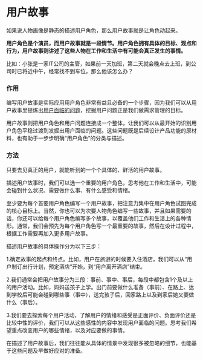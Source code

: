# 用户故事 #

如果说人物画像是静态的描述用户角色，那么用户故事就是让角色动起来。

**用户角色是个演员，而用户故事就是一段情节。用户角色拥有具体的目标、观点和行为，用户故事则讲述了这些人物在工作和生活中有可能会真正发生的事情。**

比如：小张是一家IT公司的主管，如果前一天加班，第二天就会晚点去上班，到公司时已将近中午，经常找不到车位，那么他该怎么办？

### 作用 ###

编写用户故事是实际应用用户角色非常有益且必备的一个步骤，因为我们可以从用户故事里提炼出[用户面临的问题](/demand/problem/index.md)，挖掘用户问题正是我们做需求管理的目标。

用户故事则把用户角色和用户问题连接成一个整体，让我们可以从最开始的识别用户角色平稳过渡到发掘出用户面临的问题。这些问题既是后续设计产品功能的原材料，也有助于一步步明确“用户角色”的分类与描述。

### 方法 ###

只要去见真正的用户，就能听到的一个个具体的、鲜活的用户故事。

描述用户故事时，我们可以选一个重要的用户角色，思考他在工作和生活中，可能会碰到什么状况、需要做什么事、有什么感受和情绪。

至少要为每个首要用户角色编写一个用户故事，把注意力集中在用户角色试图完成的核心目标上。当然，你也可以为次要人物角色编写一些故事，并且如果需要的话，你还可以给每个用户角色编写多个故事，以覆盖他们工作和生活上的各种情形。通常，我们会预先为每个用户角色写一个最重要的故事，然后在设计过程中，根据工作需要再加入更多用户故事。

描述用户故事的具体操作分为以下三步：

1.确定故事的起点和终点。比如，用户在旅游的时候要入住酒店，我们可以从“用户制订出行计划，预定酒店”开始，到“用户离开酒店”结束。

2.我们通常会把用户故事分为三段：事前、事中、事后，每段中都包含1个及以上的用户活动。比如，妈妈送孩子上学。出门前要做什么准备（事前）、在路上、达到学校后可能会碰到哪些事（事中），送完孩子后，回家路上以及到家后她又要做什么（事后）。

3.我们要去探索每个用户活动，了解用户的情绪和感受是正面评价、负面评价还是比较中性的评价，我们可以从这些感性的内容中发现用户面临的问题。思考我们希望重点改变用户的哪些情绪，以及对应要做的事情。

在描述了用户故事后，我们往往能从具体的情景中发现很多被忽略的细节，也能基于这些问题及早做好应对的准备。